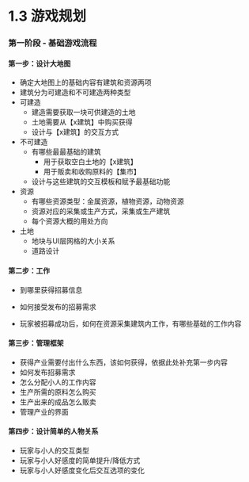 # 1.3 游戏规划

### 第一阶段 - 基础游戏流程

#### 第一步：设计大地图

- 确定大地图上的基础内容有建筑和资源两项
- 建筑分为可建造和不可建造两种类型
- 可建造
  - 建造需要获取一块可供建造的土地
  - 土地需要从【x建筑】中购买获得
  - 设计与【x建筑】的交互方式
- 不可建造
  - 有哪些最最基础的建筑
    - 用于获取空白土地的【x建筑】
    - 用于贩卖和收购原料的【集市】
  - 设计与这些建筑的交互模板和赋予最基础功能
- 资源
  - 有哪些资源类型：金属资源，植物资源，动物资源
  - 资源对应的采集或生产方式，采集或生产建筑
  - 每个资源大概的用处方向
- 土地
  - 地块与UI层网格的大小关系
  - 道路设计



#### 第二步：工作

- 到哪里获得招募信息

- 如何接受发布的招募需求
- 玩家被招募成功后，如何在资源采集建筑内工作，有哪些基础的工作内容



#### 第三步：管理框架

- 获得产业需要付出什么东西，该如何获得，依据此处补充第一步内容
- 如何发布招募需求
- 怎么分配小人的工作内容
- 生产所需的原料怎么购买
- 生产出来的成品怎么贩卖
- 管理产业的界面



#### 第四步：设计简单的人物关系

- 玩家与小人的交互类型
- 玩家与小人好感度的简单提升/降低方式
- 玩家与小人好感度变化后交互选项的变化

